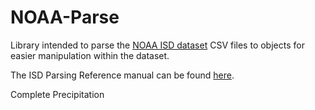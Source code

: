 # NOAA-Parse

Library intended to parse the [NOAA ISD dataset](https://www.ncei.noaa.gov/data/global-hourly/) CSV files to objects for easier manipulation within the dataset.


The ISD Parsing Reference manual can be found [here](https://www.ncei.noaa.gov/data/global-hourly/doc/isd-format-document.pdf). 

Complete
Precipitation


